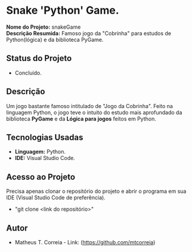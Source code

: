 # Snake 'Python' Game.
<b>Nome do Projeto:</b> snakeGame<br/>
<b>Descrição Resumida:</b> Famoso jogo da "Cobrinha" para estudos de Python(lógica) e da biblioteca PyGame.

## Status do Projeto
- Concluído.

## Descrição
Um jogo bastante famoso intitulado de "Jogo da Cobrinha".
Feito na linguagem Python, o jogo teve o intuito do estudo mais aprofundado da biblioteca <b>PyGame</b> e da <b>Lógica para jogos</b> feitos em Python.

## Tecnologias Usadas
- <b>Linguagem:</b> Python.
- <b>IDE:</b> Visual Studio Code.

## Acesso ao Projeto
Precisa apenas clonar o repositório do projeto e abrir o programa em sua IDE (Visual Studio Code de preferência).
- "git clone <link do repositório>"

## Autor
- Matheus T. Correia - Link: (https://github.com/mtcorreia)
